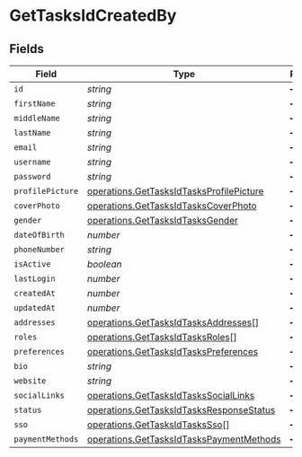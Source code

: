 # GetTasksIdCreatedBy


## Fields

| Field                                                                                                | Type                                                                                                 | Required                                                                                             | Description                                                                                          |
| ---------------------------------------------------------------------------------------------------- | ---------------------------------------------------------------------------------------------------- | ---------------------------------------------------------------------------------------------------- | ---------------------------------------------------------------------------------------------------- |
| `id`                                                                                                 | *string*                                                                                             | :heavy_minus_sign:                                                                                   | N/A                                                                                                  |
| `firstName`                                                                                          | *string*                                                                                             | :heavy_minus_sign:                                                                                   | N/A                                                                                                  |
| `middleName`                                                                                         | *string*                                                                                             | :heavy_minus_sign:                                                                                   | N/A                                                                                                  |
| `lastName`                                                                                           | *string*                                                                                             | :heavy_minus_sign:                                                                                   | N/A                                                                                                  |
| `email`                                                                                              | *string*                                                                                             | :heavy_minus_sign:                                                                                   | N/A                                                                                                  |
| `username`                                                                                           | *string*                                                                                             | :heavy_minus_sign:                                                                                   | N/A                                                                                                  |
| `password`                                                                                           | *string*                                                                                             | :heavy_minus_sign:                                                                                   | N/A                                                                                                  |
| `profilePicture`                                                                                     | [operations.GetTasksIdTasksProfilePicture](../../models/operations/gettasksidtasksprofilepicture.md) | :heavy_minus_sign:                                                                                   | N/A                                                                                                  |
| `coverPhoto`                                                                                         | [operations.GetTasksIdTasksCoverPhoto](../../models/operations/gettasksidtaskscoverphoto.md)         | :heavy_minus_sign:                                                                                   | N/A                                                                                                  |
| `gender`                                                                                             | [operations.GetTasksIdTasksGender](../../models/operations/gettasksidtasksgender.md)                 | :heavy_minus_sign:                                                                                   | N/A                                                                                                  |
| `dateOfBirth`                                                                                        | *number*                                                                                             | :heavy_minus_sign:                                                                                   | N/A                                                                                                  |
| `phoneNumber`                                                                                        | *string*                                                                                             | :heavy_minus_sign:                                                                                   | N/A                                                                                                  |
| `isActive`                                                                                           | *boolean*                                                                                            | :heavy_minus_sign:                                                                                   | N/A                                                                                                  |
| `lastLogin`                                                                                          | *number*                                                                                             | :heavy_minus_sign:                                                                                   | N/A                                                                                                  |
| `createdAt`                                                                                          | *number*                                                                                             | :heavy_minus_sign:                                                                                   | N/A                                                                                                  |
| `updatedAt`                                                                                          | *number*                                                                                             | :heavy_minus_sign:                                                                                   | N/A                                                                                                  |
| `addresses`                                                                                          | [operations.GetTasksIdTasksAddresses](../../models/operations/gettasksidtasksaddresses.md)[]         | :heavy_minus_sign:                                                                                   | N/A                                                                                                  |
| `roles`                                                                                              | [operations.GetTasksIdTasksRoles](../../models/operations/gettasksidtasksroles.md)[]                 | :heavy_minus_sign:                                                                                   | N/A                                                                                                  |
| `preferences`                                                                                        | [operations.GetTasksIdTasksPreferences](../../models/operations/gettasksidtaskspreferences.md)       | :heavy_minus_sign:                                                                                   | N/A                                                                                                  |
| `bio`                                                                                                | *string*                                                                                             | :heavy_minus_sign:                                                                                   | N/A                                                                                                  |
| `website`                                                                                            | *string*                                                                                             | :heavy_minus_sign:                                                                                   | N/A                                                                                                  |
| `socialLinks`                                                                                        | [operations.GetTasksIdTasksSocialLinks](../../models/operations/gettasksidtaskssociallinks.md)       | :heavy_minus_sign:                                                                                   | N/A                                                                                                  |
| `status`                                                                                             | [operations.GetTasksIdTasksResponseStatus](../../models/operations/gettasksidtasksresponsestatus.md) | :heavy_minus_sign:                                                                                   | N/A                                                                                                  |
| `sso`                                                                                                | [operations.GetTasksIdTasksSso](../../models/operations/gettasksidtaskssso.md)[]                     | :heavy_minus_sign:                                                                                   | N/A                                                                                                  |
| `paymentMethods`                                                                                     | [operations.GetTasksIdTasksPaymentMethods](../../models/operations/gettasksidtaskspaymentmethods.md) | :heavy_minus_sign:                                                                                   | N/A                                                                                                  |